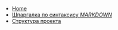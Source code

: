 * [Home](/)
* [Шпаргалка по синтаксису *MARKDOWN*](md_help/md_help.md)
* [Структура проекта](structure/structure.md)
